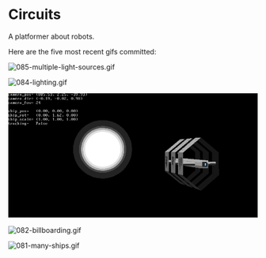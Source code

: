 # Circuits
A platformer about robots.

Here are the five most recent gifs committed:

![085-multiple-light-sources.gif](gifs/085-multiple-light-sources.gif?raw=true "085-multiple-light-sources")

![084-lighting.gif](gifs/084-lighting.gif?raw=true "084-lighting")

![083-big-flat-sun.gif](gifs/083-big-flat-sun.gif?raw=true "083-big-flat-sun")

![082-billboarding.gif](gifs/082-billboarding.gif?raw=true "082-billboarding")

![081-many-ships.gif](gifs/081-many-ships.gif?raw=true "081-many-ships")

